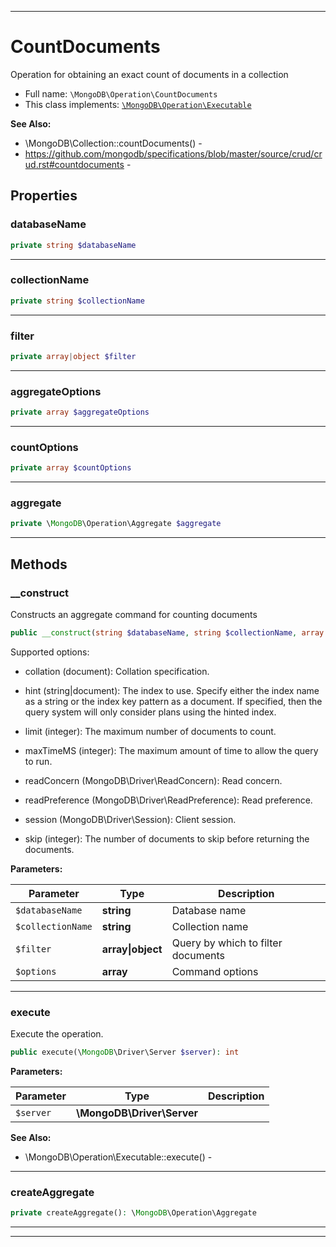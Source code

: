 ***

# CountDocuments

Operation for obtaining an exact count of documents in a collection

* Full name: `\MongoDB\Operation\CountDocuments`
* This class implements:
  [`\MongoDB\Operation\Executable`](./Executable.md)

**See Also:**

* \MongoDB\Collection::countDocuments() -
* https://github.com/mongodb/specifications/blob/master/source/crud/crud.rst#countdocuments -

## Properties

### databaseName

```php
private string $databaseName
```

***

### collectionName

```php
private string $collectionName
```

***

### filter

```php
private array|object $filter
```

***

### aggregateOptions

```php
private array $aggregateOptions
```

***

### countOptions

```php
private array $countOptions
```

***

### aggregate

```php
private \MongoDB\Operation\Aggregate $aggregate
```

***

## Methods

### __construct

Constructs an aggregate command for counting documents

```php
public __construct(string $databaseName, string $collectionName, array|object $filter, array $options = []): mixed
```

Supported options:

* collation (document): Collation specification.

* hint (string|document): The index to use. Specify either the index name as a string or the index key pattern as a
  document. If specified, then the query system will only consider plans using the hinted index.

* limit (integer): The maximum number of documents to count.

* maxTimeMS (integer): The maximum amount of time to allow the query to run.

* readConcern (MongoDB\Driver\ReadConcern): Read concern.

* readPreference (MongoDB\Driver\ReadPreference): Read preference.

* session (MongoDB\Driver\Session): Client session.

* skip (integer): The number of documents to skip before returning the documents.

**Parameters:**

| Parameter | Type | Description |
|-----------|------|-------------|
| `$databaseName` | **string** | Database name |
| `$collectionName` | **string** | Collection name |
| `$filter` | **array&#124;object** | Query by which to filter documents |
| `$options` | **array** | Command options |

***

### execute

Execute the operation.

```php
public execute(\MongoDB\Driver\Server $server): int
```

**Parameters:**

| Parameter | Type | Description |
|-----------|------|-------------|
| `$server` | **\MongoDB\Driver\Server** |  |

**See Also:**

* \MongoDB\Operation\Executable::execute() -

***

### createAggregate

```php
private createAggregate(): \MongoDB\Operation\Aggregate
```

***


***

